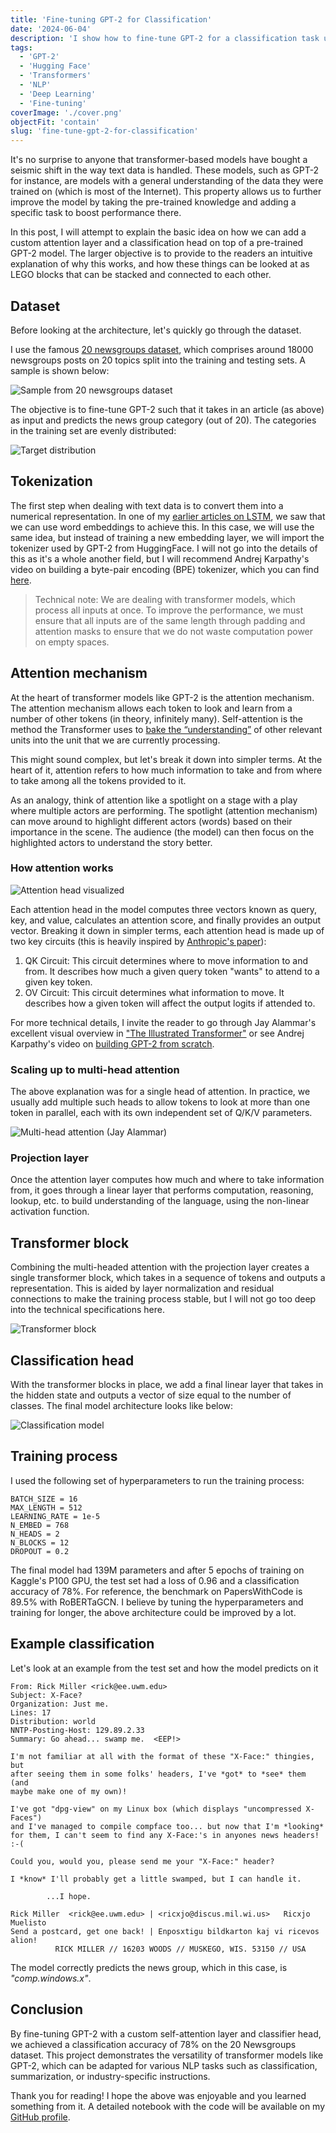```yaml
---
title: 'Fine-tuning GPT-2 for Classification'
date: '2024-06-04'
description: 'I show how to fine-tune GPT-2 for a classification task using Hugging Face Transformers.'
tags:
  - 'GPT-2'
  - 'Hugging Face'
  - 'Transformers'
  - 'NLP'
  - 'Deep Learning'
  - 'Fine-tuning'
coverImage: './cover.png'
objectFit: 'contain'
slug: 'fine-tune-gpt-2-for-classification'
---
```


It's no surprise to anyone that transformer-based models have bought a seismic shift in the way text data is handled. These models, such as GPT-2 for instance, are models with a general understanding of the data they were trained on (which is most of the Internet). This property allows us to further improve the model by taking the pre-trained knowledge and adding a specific task to boost performance there.

In this post, I will attempt to explain the basic idea on how we can add a custom attention layer and a classification head on top of a pre-trained GPT-2 model. The larger objective is to provide to the readers an intuitive explanation of why this works, and how these things can be looked at as LEGO blocks that can be stacked and connected to each other.

## Dataset

Before looking at the architecture, let's quickly go through the dataset.

I use the famous [20 newsgroups dataset](http://qwone.com/~jason/20Newsgroups/), which comprises around 18000 newsgroups posts on 20 topics split into the training and testing sets. A sample is shown below:

![Sample from 20 newsgroups dataset](./output/20_newsgroups_sample.png)

The objective is to fine-tune GPT-2 such that it takes in an article (as above) as input and predicts the news group category (out of 20). The categories in the training set are evenly distributed:

![Target distribution](./output/target_distribution.png)

## Tokenization

The first step when dealing with text data is to convert them into a numerical representation. In one of my [earlier articles on LSTM](https://lakshyaag.com/blogs/lstm-from-scratch), we saw that we can use word embeddings to achieve this. In this case, we will use the same idea, but instead of training a new embedding layer, we will import the tokenizer used by GPT-2 from HuggingFace. I will not go into the details of this as it's a whole another field, but I will recommend Andrej Karpathy's video on building a byte-pair encoding (BPE) tokenizer, which you can find [here](https://youtu.be/zduSFxRajkE).

> Technical note: We are dealing with transformer models, which process all inputs at once. To improve the performance, we must ensure that all inputs are of the same length through padding and attention masks to ensure that we do not waste computation power on empty spaces.

## Attention mechanism

At the heart of transformer models like GPT-2 is the attention mechanism. The attention mechanism allows each token to look and learn from a number of other tokens (in theory, infinitely many). Self-attention is the method the Transformer uses to [bake the “understanding”](https://jalammar.github.io/illustrated-transformer/#:~:text=Self%2Dattention%20is%20the%20method%20the%20Transformer%20uses%20to%20bake%20the%20%E2%80%9Cunderstanding%E2%80%9D%20of%20other%20relevant%20words%20into%20the%20one%20we%E2%80%99re%20currently%20processing.) of other relevant units into the unit that we are currently processing.

This might sound complex, but let's break it down into simpler terms. At the heart of it, attention refers to how much information to take and from where to take among all the tokens provided to it.

As an analogy, think of attention like a spotlight on a stage with a play where multiple actors are performing. The spotlight (attention mechanism) can move around to highlight different actors (words) based on their importance in the scene. The audience (the model) can then focus on the highlighted actors to understand the story better.

### How attention works

![Attention head visualized](./output/how_attention_works.png)

Each attention head in the model computes three vectors known as query, key, and value, calculates an attention score, and finally provides an output vector. Breaking it down in simpler terms, each attention head is made up of two key circuits (this is heavily inspired by [Anthropic's paper](https://transformer-circuits.pub/2021/framework/index.html)):

1. QK Circuit: This circuit determines where to move information to and from. It describes how much a given query token "wants" to attend to a given key token.
2. OV Circuit: This circuit determines what information to move. It describes how a given token will affect the output logits if attended to.

For more technical details, I invite the reader to go through Jay Alammar's excellent visual overview in ["The Illustrated Transformer"](https://jalammar.github.io/illustrated-transformer/) or see Andrej Karpathy's video on [building GPT-2 from scratch](https://www.youtube.com/watch?v=kCc8FmEb1nY).

### Scaling up to multi-head attention

The above explanation was for a single head of attention. In practice, we usually add multiple such heads to allow tokens to look at more than one token in parallel, each with its own independent set of Q/K/V parameters.

![Multi-head attention (Jay Alammar)](./output/multi_head_attention.png)

### Projection layer

Once the attention layer computes how much and where to take information from, it goes through a linear layer that performs computation, reasoning, lookup, etc. to build understanding of the language, using the non-linear activation function.

## Transformer block

Combining the multi-headed attention with the projection layer creates a single transformer block, which takes in a sequence of tokens and outputs a representation. This is aided by layer normalization and residual connections to make the training process stable, but I will not go too deep into the technical specifications here.

![Transformer block](./output/transformer_block.png)

## Classification head

With the transformer blocks in place, we add a final linear layer that takes in the hidden state and outputs a vector of size equal to the number of classes. The final model architecture looks like below:

![Classification model](./output/model.png)

## Training process

I used the following set of hyperparameters to run the training process:

```python3
BATCH_SIZE = 16
MAX_LENGTH = 512
LEARNING_RATE = 1e-5
N_EMBED = 768
N_HEADS = 2
N_BLOCKS = 12
DROPOUT = 0.2
```

The final model had 139M parameters and after 5 epochs of training on Kaggle's P100 GPU, the test set had a loss of 0.96 and a classification accuracy of 78%. For reference, the benchmark on PapersWithCode is 89.5% with RoBERTaGCN. I believe by tuning the hyperparameters and training for longer, the above architecture could be improved by a lot.

## Example classification

Let's look at an example from the test set and how the model predicts on it

```plaintext
From: Rick Miller <rick@ee.uwm.edu>
Subject: X-Face?
Organization: Just me.
Lines: 17
Distribution: world
NNTP-Posting-Host: 129.89.2.33
Summary: Go ahead... swamp me.  <EEP!>

I'm not familiar at all with the format of these "X-Face:" thingies, but
after seeing them in some folks' headers, I've *got* to *see* them (and
maybe make one of my own)!

I've got "dpg-view" on my Linux box (which displays "uncompressed X-Faces")
and I've managed to compile compface too... but now that I'm *looking*
for them, I can't seem to find any X-Face:'s in anyones news headers!  :-(

Could you, would you, please send me your "X-Face:" header?

I *know* I'll probably get a little swamped, but I can handle it.

        ...I hope.

Rick Miller  <rick@ee.uwm.edu> | <ricxjo@discus.mil.wi.us>   Ricxjo Muelisto
Send a postcard, get one back! | Enposxtigu bildkarton kaj vi ricevos alion!
          RICK MILLER // 16203 WOODS // MUSKEGO, WIS. 53150 // USA
```

The model correctly predicts the news group, which in this case, is _"comp.windows.x"_.

## Conclusion

By fine-tuning GPT-2 with a custom self-attention layer and classifier head, we achieved a classification accuracy of 78% on the 20 Newsgroups dataset. This project demonstrates the versatility of transformer models like GPT-2, which can be adapted for various NLP tasks such as classification, summarization, or industry-specific instructions.

Thank you for reading! I hope the above was enjoyable and you learned something from it. A detailed notebook with the code will be available on my [GitHub profile](https://github.com/lakshyaag/Deep-Learning-From-Scratch).
